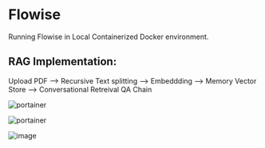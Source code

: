 # Flowise

Running Flowise in Local Containerized Docker environment.  

## RAG Implementation:  

Upload PDF --> Recursive Text splitting --> Embeddding --> Memory Vector Store --> Conversational Retreival QA Chain

![portainer](https://github.com/subzero11/Flowise/assets/16353348/81723300-d926-4939-8af1-cbbba9e13a64)

![portainer](https://github.com/subzero11/Flowise/assets/16353348/f2902d9b-fd17-44d3-9697-69045c426848)

![image](https://github.com/subzero11/Flowise/assets/16353348/9011b067-6c70-491a-81e5-770fb5467b7d)
